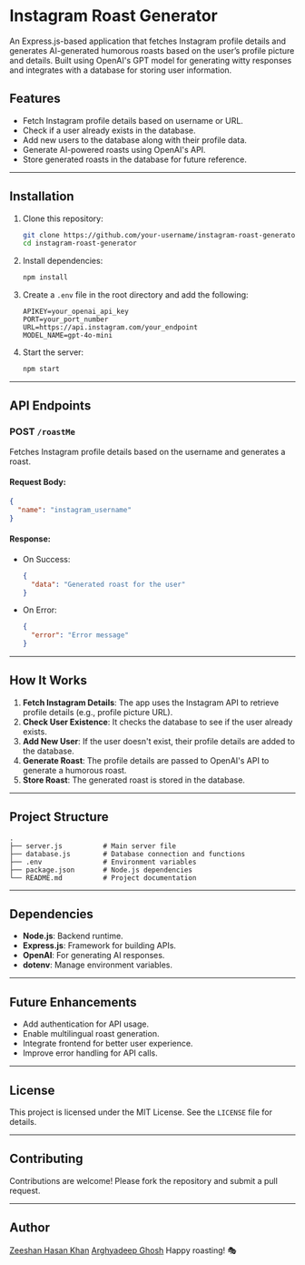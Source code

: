 
# Instagram Roast Generator

An Express.js-based application that fetches Instagram profile details and generates AI-generated humorous roasts based on the user’s profile picture and details. Built using OpenAI's GPT model for generating witty responses and integrates with a database for storing user information.

## Features
- Fetch Instagram profile details based on username or URL.
- Check if a user already exists in the database.
- Add new users to the database along with their profile data.
- Generate AI-powered roasts using OpenAI's API.
- Store generated roasts in the database for future reference.

---

## Installation

1. Clone this repository:
   ```bash
   git clone https://github.com/your-username/instagram-roast-generator.git
   cd instagram-roast-generator
   ```

2. Install dependencies:
   ```bash
   npm install
   ```

3. Create a `.env` file in the root directory and add the following:
   ```plaintext
   APIKEY=your_openai_api_key
   PORT=your_port_number
   URL=https://api.instagram.com/your_endpoint
   MODEL_NAME=gpt-4o-mini
   ```

4. Start the server:
   ```bash
   npm start
   ```

---

## API Endpoints

### POST `/roastMe`
Fetches Instagram profile details based on the username and generates a roast.

#### Request Body:
```json
{
  "name": "instagram_username"
}
```

#### Response:
- On Success:
  ```json
  {
    "data": "Generated roast for the user"
  }
  ```
- On Error:
  ```json
  {
    "error": "Error message"
  }
  ```

---

## How It Works

1. **Fetch Instagram Details**: The app uses the Instagram API to retrieve profile details (e.g., profile picture URL).
2. **Check User Existence**: It checks the database to see if the user already exists.
3. **Add New User**: If the user doesn't exist, their profile details are added to the database.
4. **Generate Roast**: The profile details are passed to OpenAI's API to generate a humorous roast.
5. **Store Roast**: The generated roast is stored in the database.

---

## Project Structure

```
.
├── server.js          # Main server file
├── database.js        # Database connection and functions
├── .env               # Environment variables
├── package.json       # Node.js dependencies
└── README.md          # Project documentation
```

---

## Dependencies

- **Node.js**: Backend runtime.
- **Express.js**: Framework for building APIs.
- **OpenAI**: For generating AI responses.
- **dotenv**: Manage environment variables.

---

## Future Enhancements
- Add authentication for API usage.
- Enable multilingual roast generation.
- Integrate frontend for better user experience.
- Improve error handling for API calls.

---

## License
This project is licensed under the MIT License. See the `LICENSE` file for details.

---

## Contributing
Contributions are welcome! Please fork the repository and submit a pull request.

---

## Author
[Zeeshan Hasan Khan](https://www.linkedin.com/in/zeeshan-hasan-khan-/)
[Arghyadeep Ghosh](https://www.linkedin.com/in/arghyadeep-ghosh/)
Happy roasting! 🎭
